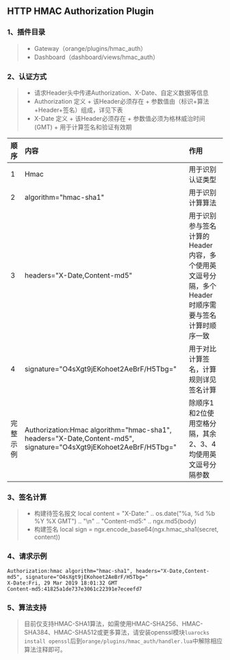 ## HTTP HMAC Authorization Plugin

### 1、插件目录
> * Gateway（orange/plugins/hmac_auth）
> * Dashboard（dashboard/views/hmac_auth）

### 2、认证方式
> * 请求Header头中传递Authorization、X-Date、自定义数据等信息
> * Authorization 定义
    + 该Header必须存在
	+ 参数值由（标识+算法+Header+签名）组成，详见下表
> * X-Date 定义
    + 该Header必须存在
    + 参数值必须为格林威治时间 (GMT)
    + 用于计算签名和验证有效期

| 顺序  | 内容  | 作用 |
| :------------ |:---------------| :-----|
| 1      | Hmac | 用于识别认证类型 |
| 2      | algorithm="hmac-sha1"        |  用于识别计算算法 |
| 3 | headers="X-Date,Content-md5"        |    用于识别参与签名计算的Header内容，多个使用英文逗号分隔，多个Header时顺序需要与签名计算时顺序一致 |
| 4 | signature="O4sXgt9jEKohoet2AeBrF/H5Tbg="        |    用于对比计算签名，计算规则详见签名计算 |
| 完整示例 | Authorization:Hmac algorithm="hmac-sha1", headers="X-Date,Content-md5", signature="O4sXgt9jEKohoet2AeBrF/H5Tbg="       |    除顺序1和2位使用空格分隔，其余2、3、4均使用英文逗号分隔参数 |

### 3、签名计算
> * 构建待签名报文 local content = "X-Date:" .. os.date("%a, %d %b %Y %X GMT") .. "\n" .. "Content-md5:" .. ngx.md5(body)
> * 构建签名 local sign = ngx.encode_base64(ngx.hmac_sha1(secret, content))

### 4、请求示例
```header
Authorization:hmac algorithm="hmac-sha1", headers="X-Date,Content-md5", signature="O4sXgt9jEKohoet2AeBrF/H5Tbg="
X-Date:Fri, 29 Mar 2019 18:01:32 GMT
Content-md5:41825a1de737e3061c22391e7eceefd7
```
### 5、算法支持
> 目前仅支持HMAC-SHA1算法，如需使用HMAC-SHA256、HMAC-SHA384、HMAC-SHA512或更多算法，请安装openssl模块`luarocks install openssl`后到`orange/plugins/hmac_auth/handler.lua`中解除相应算法注释即可。
